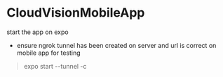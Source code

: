 # CloudVisionMobileApp

start the app on expo 
- ensure ngrok tunnel has been created on server and url is correct on mobile app for testing
> expo start --tunnel -c
